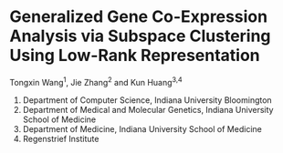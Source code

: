 # Generalized Gene Co-Expression Analysis via Subspace Clustering Using Low-Rank Representation
Tongxin Wang<sup>1</sup>, Jie Zhang<sup>2</sup> and Kun Huang<sup>3,4</sup>
1. Department of Computer Science, Indiana University Bloomington
2. Department of Medical and Molecular Genetics, Indiana University School of Medicine
3. Department of Medicine, Indiana University School of Medicine
4. Regenstrief Institute
